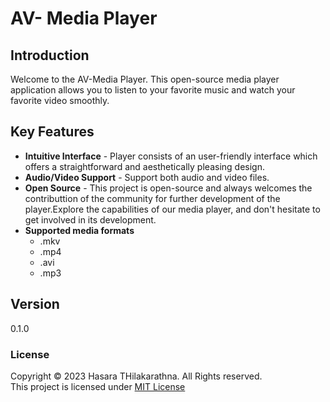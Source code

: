 # AV- Media Player
## Introduction
Welcome to the AV-Media Player. This open-source media player application allows you to listen to your favorite music and watch your favorite video smoothly.
## Key Features
* **Intuitive Interface** - Player consists of an user-friendly interface which offers a straightforward and aesthetically pleasing design. <br>
* **Audio/Video Support** - Support both audio and video files. <br>
* **Open Source** - This project is open-source and always welcomes the contributtion of the community for further development of the player.Explore the capabilities of our media player, and don't hesitate to get involved in its development. <br>
* **Supported media formats**<br>
    * .mkv<br>
    * .mp4<br>
    * .avi<br>
    * .mp3<br>

    

## Version
0.1.0

### License
Copyright &copy; 2023 Hasara THilakarathna. All Rights reserved. <br>
This project is licensed under [MIT License](License.txt)